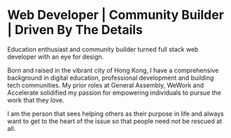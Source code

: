 # Web Developer | Community Builder | Driven By The Details

Education enthusiast and community builder turned full stack web developer with an eye for design.

Born and raised in the vibrant city of Hong Kong, I have a comprehensive background in digital education, professional development and building tech communities. My prior roles at General Assembly, WeWork and Accelerate solidified my passion for empowering individuals to pursue the work that they love. 

I am the person that sees helping others as their purpose in life and always want to get to the heart of the issue so that people need not be rescued at all.